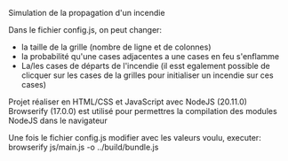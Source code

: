 Simulation de la propagation d'un incendie

Dans le fichier config.js, on peut changer:
  - la taille de la grille (nombre de ligne et de colonnes)
  - la probabilité qu'une cases adjacentes a une cases en feu s'enflamme
  - La/les cases de départs de l'incendie (il esst egalement possible de clicquer sur les cases de la grilles pour initialiser un incendie sur ces cases)

Projet réaliser en HTML/CSS et JavaScript avec NodeJS (20.11.0)
Browserify (17.0.0) est utilisé pour permettres la compilation des modules NodeJS dans le navigateur

Une fois le fichier config.js modifier avec les valeurs voulu, executer:
browserify js/main.js -o ../build/bundle.js
